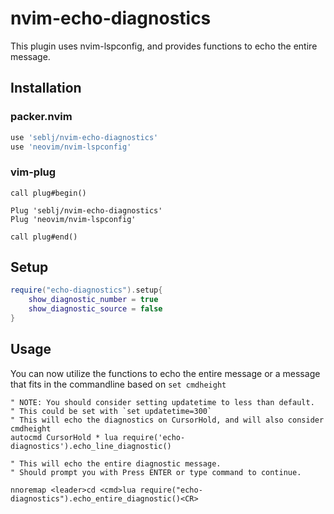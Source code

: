 # nvim-echo-diagnostics

This plugin uses nvim-lspconfig, and provides functions to echo the entire message.

## Installation

### packer.nvim
```Lua
use 'seblj/nvim-echo-diagnostics'
use 'neovim/nvim-lspconfig'
```

### vim-plug
```Vim
call plug#begin()

Plug 'seblj/nvim-echo-diagnostics'
Plug 'neovim/nvim-lspconfig'

call plug#end()
```

## Setup
```Lua
require("echo-diagnostics").setup{
    show_diagnostic_number = true
    show_diagnostic_source = false
}
```

## Usage
You can now utilize the functions to echo the entire message or a message that fits in the commandline based on `set cmdheight`

```Vim
" NOTE: You should consider setting updatetime to less than default.
" This could be set with `set updatetime=300`
" This will echo the diagnostics on CursorHold, and will also consider cmdheight
autocmd CursorHold * lua require('echo-diagnostics').echo_line_diagnostic()

" This will echo the entire diagnostic message. 
" Should prompt you with Press ENTER or type command to continue.

nnoremap <leader>cd <cmd>lua require("echo-diagnostics").echo_entire_diagnostic()<CR>
```
